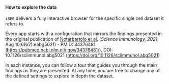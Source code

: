 #### How to explore the data

`iSEE` delivers a fully interactive browser for the specific single cell dataset it refers to.

Every app starts with a configuration that mirrors the findings presented in the original publication of [Notarbartolo et al.](https://www.science.org/doi/10.1126/sciimmunol.abg5021) (*Science Immunology, 2021*; Aug 10;6(62):eabg5021) - PMID: 34376481 (https://pubmed.ncbi.nlm.nih.gov/34376481/), DOI: 10.1126/sciimmunol.abg5021 (https://doi.org/10.1126/sciimmunol.abg5021)

In each instance, you can follow a tour that guides you through the main findings as they are presented.
At any time, you are free to change any of the defined settings to explore in depth the dataset.
